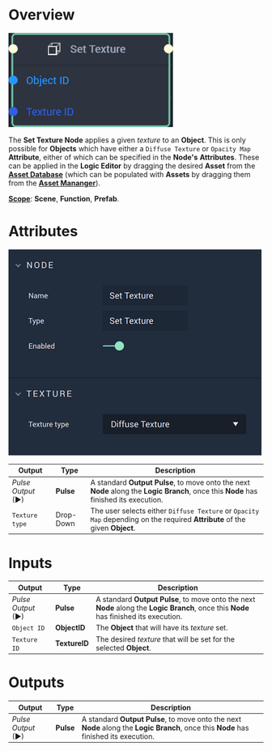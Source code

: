 # Overview


![The Set Texture Node.](../../../.gitbook/assets/settexturenode20241.png)

The **Set Texture Node** applies a given *texture* to an **Object**. This is only possible for **Objects** which have either a `Diffuse Texture` or `Opacity Map` **Attribute**, either of which can be specified in the **Node's** **Attributes**. These can be applied in the **Logic Editor** by dragging the desired **Asset** from the [**Asset Database**](../../../modules/asset-database.md) (which can be populated with **Assets** by dragging them from the [**Asset Mananger**](../../../modules/asset-manager.md)). 

[**Scope**](../../overview.md#scopes): **Scene**, **Function**, **Prefab**.


# Attributes


![The Set Texture Node Attributes.](../../../.gitbook/assets/settextureattributes.png)

|Output|Type|Description|
|---|---|---|
|*Pulse Output* (►)|**Pulse**|A standard **Output Pulse**, to move onto the next **Node** along the **Logic Branch**, once this **Node** has finished its execution.|
|`Texture type` | Drop-Down|The user selects either `Diffuse Texture` or `Opacity Map` depending on the required **Attribute** of the given **Object**.|

# Inputs

|Output|Type|Description|
|---|---|---|
|*Pulse Output* (►)|**Pulse**|A standard **Output Pulse**, to move onto the next **Node** along the **Logic Branch**, once this **Node** has finished its execution.|
| `Object ID` | **ObjectID** |The **Object** that will have its *texture* set.|
|`Texture ID` | **TextureID** |The desired *texture* that will be set for the selected **Object**.|


# Outputs

|Output|Type|Description|
|---|---|---|
|*Pulse Output* (►)|**Pulse**|A standard **Output Pulse**, to move onto the next **Node** along the **Logic Branch**, once this **Node** has finished its execution.|








